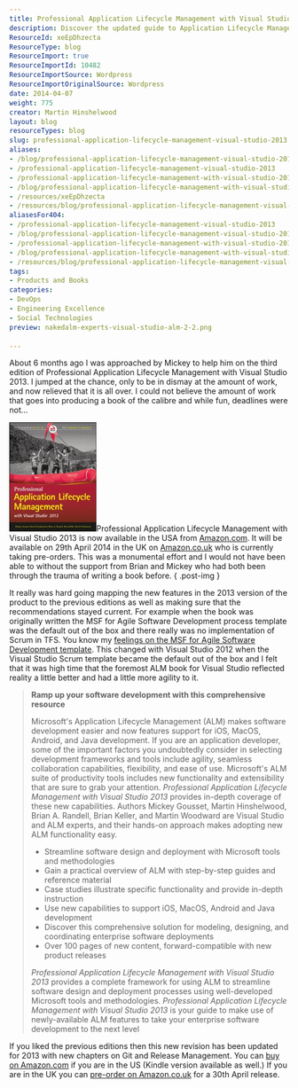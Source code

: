 ```yaml
---
title: Professional Application Lifecycle Management with Visual Studio 2013
description: Discover the updated guide to Application Lifecycle Management with Visual Studio 2013. Enhance your software development with expert insights and new features!
ResourceId: xeEpDhzecta
ResourceType: blog
ResourceImport: true
ResourceImportId: 10482
ResourceImportSource: Wordpress
ResourceImportOriginalSource: Wordpress
date: 2014-04-07
weight: 775
creator: Martin Hinshelwood
layout: blog
resourceTypes: blog
slug: professional-application-lifecycle-management-visual-studio-2013
aliases:
- /blog/professional-application-lifecycle-management-visual-studio-2013
- /professional-application-lifecycle-management-visual-studio-2013
- /professional-application-lifecycle-management-with-visual-studio-2013
- /blog/professional-application-lifecycle-management-with-visual-studio-2013
- /resources/xeEpDhzecta
- /resources/blog/professional-application-lifecycle-management-visual-studio-2013
aliasesFor404:
- /professional-application-lifecycle-management-visual-studio-2013
- /blog/professional-application-lifecycle-management-visual-studio-2013
- /professional-application-lifecycle-management-with-visual-studio-2013
- /blog/professional-application-lifecycle-management-with-visual-studio-2013
- /resources/blog/professional-application-lifecycle-management-visual-studio-2013
tags:
- Products and Books
categories:
- DevOps
- Engineering Excellence
- Social Technologies
preview: nakedalm-experts-visual-studio-alm-2-2.png

---
```

About 6 months ago I was approached by Mickey to help him on the third edition of Professional Application Lifecycle Management with Visual Studio 2013. I jumped at the chance, only to be in dismay at the amount of work, and now relieved that it is all over. I could not believe the amount of work that goes into producing a book of the calibre and while fun, deadlines were not...

[![image](images/image8-1-1.png "image")](http://nkdalm.net/ProALMwithVS13)Professional Application Lifecycle Management with Visual Studio 2013 is now available in the USA from [Amazon.com](http://nkdalm.net/ProALMwithVS13). It will be available on 29th April 2014 in the UK on [Amazon.co.uk](http://nkdalm.net/ProALMwithVS13uk) who is currently taking pre-orders. This was a monumental effort and I would not have been able to without the support from Brian and Mickey who had both been through the trauma of writing a book before.
{ .post-img }

It really was hard going mapping the new features in the 2013 version of the product to the previous editions as well as making sure that the recommendations stayed current. For example when the book was originally written the MSF for Agile Software Development process template was the default out of the box and there really was no implementation of Scrum in TFS. You know my [feelings on the MSF for Agile Software Development template](http://nkdagility.com/agile-vs-scrum-process-templates-team-foundation-server/). This changed with Visual Studio 2012 when the Visual Studio Scrum template became the default out of the box and I felt that it was high time that the foremost ALM book for Visual Studio reflected reality a little better and had a little more agility to it.

> **Ramp up your software development with this comprehensive resource**
>
> Microsoft's Application Lifecycle Management (ALM) makes software development easier and now features support for iOS, MacOS, Android, and Java development. If you are an application developer, some of the important factors you undoubtedly consider in selecting development frameworks and tools include agility, seamless collaboration capabilities, flexibility, and ease of use. Microsoft's ALM suite of productivity tools includes new functionality and extensibility that are sure to grab your attention. _Professional Application Lifecycle Management with Visual Studio 2013_ provides in-depth coverage of these new capabilities. Authors Mickey Gousset, Martin Hinshelwood, Brian A. Randell, Brian Keller, and Martin Woodward are Visual Studio and ALM experts, and their hands-on approach makes adopting new ALM functionality easy.
>
> - Streamline software design and deployment with Microsoft tools and methodologies
> - Gain a practical overview of ALM with step-by-step guides and reference material
> - Case studies illustrate specific functionality and provide in-depth instruction
> - Use new capabilities to support iOS, MacOS, Android and Java development
> - Discover this comprehensive solution for modeling, designing, and coordinating enterprise software deployments
> - Over 100 pages of new content, forward-compatible with new product releases
>
> _Professional Application Lifecycle Management with Visual Studio 2013_ provides a complete framework for using ALM to streamline software design and deployment processes using well-developed Microsoft tools and methodologies. _Professional Application Lifecycle Management with Visual Studio 2013_ is your guide to make use of newly-available ALM features to take your enterprise software development to the next level

If you liked the previous editions then this new revision has been updated for 2013 with new chapters on Git and Release Management. You can [buy on Amazon.com](http://nkdalm.net/ProALMwithVS13 "Buy Professional Application Lifecycle Management with Visual Studio 2013 on Amazon.com") if you are in the US (Kindle version available as well.) If you are in the UK you can [pre-order on Amazon.co.uk](http://nkdalm.net/ProALMwithVS13uk "Buy Professional Application Lifecycle Management with Visual Studio 2013 on Amazon.co.uk") for a 30th April release.
